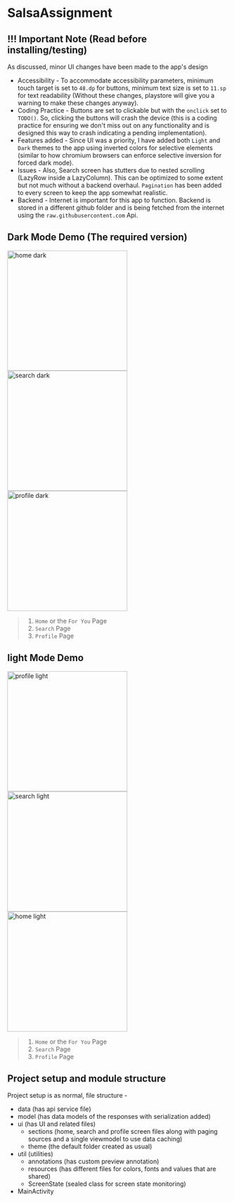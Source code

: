 # SalsaAssignment

## !!! Important Note (Read before installing/testing)

As discussed, minor UI changes have been made to the app's design

- Accessibility - To accommodate accessibility parameters, minimum touch target is set to `48.dp` for buttons, minimum text size is set to `11.sp` for text readability (Without these changes, playstore will give you a warning to make these changes anyway).
- Coding Practice - Buttons are set to clickable but with the `onclick` set to `TODO()`. So, clicking the buttons will crash the device (this is a coding practice for ensuring we don't miss out on any functionality and is designed this way to crash indicating a pending implementation).
- Features added - Since UI was a priority, I have added both `Light` and `Dark` themes to the app using inverted colors for selective elements (similar to how chromium browsers can enforce selective inversion for forced dark mode).
- Issues - Also, Search screen has stutters due to nested scrolling (LazyRow inside a LazyColumn). This can be optimized to some extent but not much without a backend overhaul. `Pagination` has been added to every screen to keep the app somewhat realistic.
- Backend - Internet is important for this app to function. Backend is stored in a different github folder and is being fetched from the internet using the `raw.githubusercontent.com` Api.

## Dark Mode Demo (The required version)

<img src="https://github.com/user-attachments/assets/c9b2e4ae-42f0-477c-85eb-4b8323a9977c" alt="home dark" width="273">
<img src="https://github.com/user-attachments/assets/ab4bfa28-d53d-4a08-9f76-a809152aadf7" alt="search dark" width="273">
<img src="https://github.com/user-attachments/assets/d7f08b09-b7c5-4cd3-b411-fda35a5edae3" alt="profile dark" width="273">

> 1. `Home` or the `For You` Page
> 2. `Search` Page
> 3. `Profile` Page

## light Mode Demo

<img src="https://github.com/user-attachments/assets/1576691a-47a4-45a4-8b45-d333524b2c58" alt="profile light" width="273">
<img src="https://github.com/user-attachments/assets/19d69930-5f54-41f1-8c36-c4cf8ffe996b" alt="search light" width="273">
<img src="https://github.com/user-attachments/assets/bacbe3d3-9082-4c5c-843b-4cdfc2ce50ea" alt="home light" width="273">

> 1. `Home` or the `For You` Page
> 2. `Search` Page
> 3. `Profile` Page

## Project setup and module structure

Project setup is as normal, file structure -

- data (has api service file)
- model (has data models of the responses with serialization added)
- ui (has UI and related files)
    - sections (home, search and profile screen files along with paging sources and a single viewmodel to use data caching)
    - theme (the default folder created as usual)
- util (utilities)
    - annotations (has custom preview annotation)
    - resources (has different files for colors, fonts and values that are shared)
    - ScreenState (sealed class for screen state monitoring)
- MainActivity
